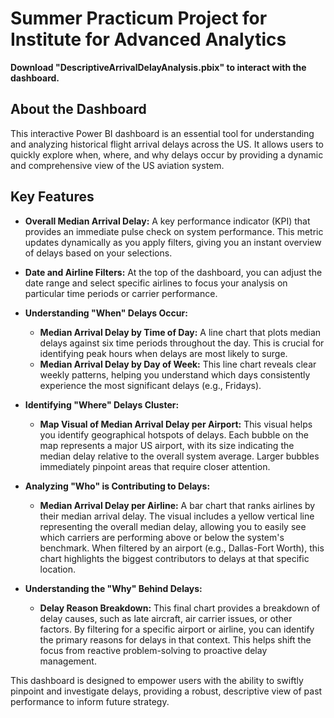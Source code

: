 # Summer Practicum Project for Institute for Advanced Analytics 

**Download "DescriptiveArrivalDelayAnalysis.pbix"  to interact with the dashboard.**

## About the Dashboard
This interactive Power BI dashboard is an essential tool for understanding and analyzing historical flight arrival delays across the US. It allows users to quickly explore when, where, and why delays occur by providing a dynamic and comprehensive view of the US aviation system.

## Key Features
- **Overall Median Arrival Delay:** A key performance indicator (KPI) that provides an immediate pulse check on system performance. This metric updates dynamically as you apply filters, giving you an instant overview of delays based on your selections.
- **Date and Airline Filters:** At the top of the dashboard, you can adjust the date range and select specific airlines to focus your analysis on particular time periods or carrier performance.
- **Understanding "When" Delays Occur:**
  - **Median Arrival Delay by Time of Day:** A line chart that plots median delays against six time periods throughout the day. This is crucial for identifying peak hours when delays are most likely to surge.
  - **Median Arrival Delay by Day of Week:** This line chart reveals clear weekly patterns, helping you understand which days consistently experience the most significant delays (e.g., Fridays).

- **Identifying "Where" Delays Cluster:**
  - **Map Visual of Median Arrival Delay per Airport:** This visual helps you identify geographical hotspots of delays. Each bubble on the map represents a major US airport, with its size indicating the median delay relative to the overall system average. Larger bubbles immediately pinpoint areas that require closer attention.
- **Analyzing "Who" is Contributing to Delays:**
  - **Median Arrival Delay per Airline:** A bar chart that ranks airlines by their median arrival delay. The visual includes a yellow vertical line representing the overall median delay, allowing you to easily see which carriers are performing above or below the system's benchmark. When filtered by an airport (e.g., Dallas-Fort Worth), this chart highlights the biggest contributors to delays at that specific location.
- **Understanding the "Why" Behind Delays:**
  - **Delay Reason Breakdown:** This final chart provides a breakdown of delay causes, such as late aircraft, air carrier issues, or other factors. By filtering for a specific airport or airline, you can identify the primary reasons for delays in that context. This helps shift the focus from reactive problem-solving to proactive delay management.

This dashboard is designed to empower users with the ability to swiftly pinpoint and investigate delays, providing a robust, descriptive view of past performance to inform future strategy.
